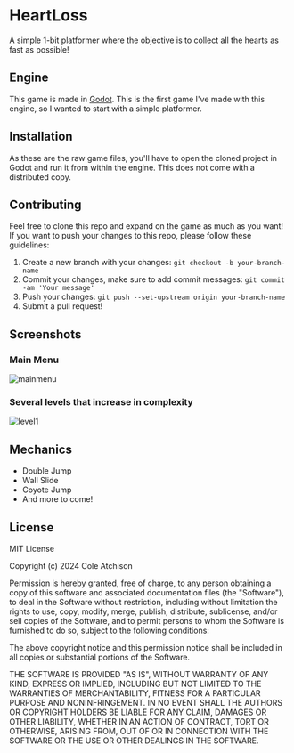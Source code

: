 # HeartLoss
 A simple 1-bit platformer where the objective is to collect all the hearts as fast as possible!

## Engine
This game is made in [Godot](https://godotengine.org/). This is the first game I've made with this engine, so I wanted to start with a simple platformer.

## Installation

As these are the raw game files, you'll have to open the cloned project in Godot and run it from within the engine. This does not come with a distributed copy.

## Contributing
Feel free to clone this repo and expand on the game as much as you want! If you want to push your changes to this repo, please follow these guidelines:
1. Create a new branch with your changes: `git checkout -b your-branch-name`
2. Commit your changes, make sure to add commit messages: `git commit -am 'Your message'`
3. Push your changes: `git push --set-upstream origin your-branch-name`
4. Submit a pull request!

## Screenshots

### Main Menu
![mainmenu](https://github.com/coleatchison/HeartLoss/assets/110648470/931b1a5b-fdd6-4564-a8d3-90601a23f508)

### Several levels that increase in complexity
![level1](https://github.com/coleatchison/HeartLoss/assets/110648470/3ec8de86-06a6-4c38-abb8-b8485749466f)

## Mechanics
- Double Jump
- Wall Slide
- Coyote Jump
- And more to come!

## License
MIT License

Copyright (c) 2024 Cole Atchison

Permission is hereby granted, free of charge, to any person obtaining a copy
of this software and associated documentation files (the "Software"), to deal
in the Software without restriction, including without limitation the rights
to use, copy, modify, merge, publish, distribute, sublicense, and/or sell
copies of the Software, and to permit persons to whom the Software is
furnished to do so, subject to the following conditions:

The above copyright notice and this permission notice shall be included in all
copies or substantial portions of the Software.

THE SOFTWARE IS PROVIDED "AS IS", WITHOUT WARRANTY OF ANY KIND, EXPRESS OR
IMPLIED, INCLUDING BUT NOT LIMITED TO THE WARRANTIES OF MERCHANTABILITY,
FITNESS FOR A PARTICULAR PURPOSE AND NONINFRINGEMENT. IN NO EVENT SHALL THE
AUTHORS OR COPYRIGHT HOLDERS BE LIABLE FOR ANY CLAIM, DAMAGES OR OTHER
LIABILITY, WHETHER IN AN ACTION OF CONTRACT, TORT OR OTHERWISE, ARISING FROM,
OUT OF OR IN CONNECTION WITH THE SOFTWARE OR THE USE OR OTHER DEALINGS IN THE
SOFTWARE.
